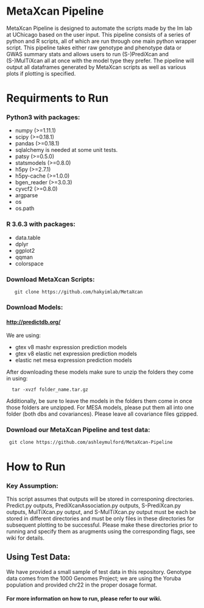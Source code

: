 # MetaXcan Pipeline
MetaXcan Pipeline is designed to automate the scripts made by the Im lab at UChicago based on the user input. This pipeline consists of a series of python and R scripts, all of which are run through one main python wrapper script. This pipeline takes either raw genotype and phenotype data or GWAS summary stats and allows users to run (S-)PrediXcan and (S-)MulTiXcan all at once with the model type they prefer. The pipeline will output all dataframes generated by MetaXcan scripts as well as various plots if plotting is specified. 

# Requirments to Run
### Python3 with packages:
- numpy (>=1.11.1)
- scipy (>=0.18.1)
- pandas (>=0.18.1)
- sqlalchemy is needed at some unit tests.
- patsy (>=0.5.0)
- statsmodels (>=0.8.0)
- h5py (>=2.7.1)
- h5py-cache (>=1.0.0)
- bgen_reader (>=3.0.3)
- cyvcf2 (>=0.8.0)
- argparse
- os
- os.path

### R 3.6.3 with packages:
- data.table
- dplyr
- ggplot2
- qqman
- colorspace

### Download MetaXcan Scripts:
 
       git clone https://github.com/hakyimlab/MetaXcan
       
### Download Models:
#### http://predictdb.org/
We are using:
- gtex v8 mashr expression prediction models
- gtex v8 elastic net expression prediction models
- elastic net mesa expression prediction models

After downloading these models make sure to unzip the folders they come in using:

      tar -xvzf folder_name.tar.gz
      
Additionally, be sure to leave the models in the folders them come in once those folders are unzipped. For MESA models, please put them all into one folder (both dbs and covariances). Please leave all covariance files gzipped. 

### Download our MetaXcan Pipeline and test data:

     git clone https://github.com/ashleymulford/MetaXcan-Pipeline

    
# How to Run
### Key Assumption:
This script assumes that outputs will be stored in corresponing directories. Predict.py outputs, PrediXcanAssociation.py outputs, S-PrediXcan.py outputs, MulTiXcan.py output, and S-MulTiXcan.py output must be each be stored in different directories and must be only files in these directories for subsequent plotting to be successful. Please make these directories prior to running and specify them as arugments using the corresponding flags, see wiki for details.

## Using Test Data:
We have provided a small sample of test data in this repository. Genotype data comes from the 1000 Genomes Project; we are using the Yoruba population and provided chr22 in the proper dosage format. 




#### For more information on how to run, please refer to our wiki.


